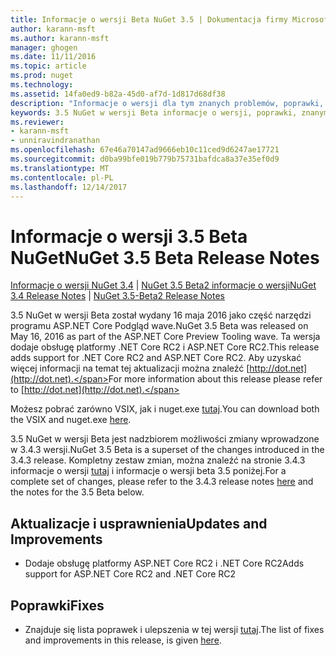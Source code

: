 ```yaml
---
title: Informacje o wersji Beta NuGet 3.5 | Dokumentacja firmy Microsoft
author: karann-msft
ms.author: karann-msft
manager: ghogen
ms.date: 11/11/2016
ms.topic: article
ms.prod: nuget
ms.technology: 
ms.assetid: 14fa0ed9-b82a-45d0-af7d-1d817d68df38
description: "Informacje o wersji dla tym znanych problemów, poprawki, dodatkowe funkcje i dcr 3.5 NuGet w wersji Beta."
keywords: 3.5 NuGet w wersji Beta informacje o wersji, poprawki, znanymi problemami, nowe funkcje, dcr
ms.reviewer:
- karann-msft
- unniravindranathan
ms.openlocfilehash: 67e46a70147ad9666eb10c11ced9d6247ae17721
ms.sourcegitcommit: d0ba99bfe019b779b75731bafdca8a37e35ef0d9
ms.translationtype: MT
ms.contentlocale: pl-PL
ms.lasthandoff: 12/14/2017
---
```

# <a name="nuget-35-beta-release-notes"></a><span data-ttu-id="bd3c1-104">Informacje o wersji 3.5 Beta NuGet</span><span class="sxs-lookup"><span data-stu-id="bd3c1-104">NuGet 3.5 Beta Release Notes</span></span>

<span data-ttu-id="bd3c1-105">[Informacje o wersji NuGet 3.4](../release-notes/nuget-3.4.md) | [NuGet 3.5 Beta2 informacje o wersji](../release-notes/nuget-3.5-Beta2.md)</span><span class="sxs-lookup"><span data-stu-id="bd3c1-105">[NuGet 3.4 Release Notes](../release-notes/nuget-3.4.md) | [NuGet 3.5-Beta2 Release Notes](../release-notes/nuget-3.5-Beta2.md)</span></span>

<span data-ttu-id="bd3c1-106">3.5 NuGet w wersji Beta został wydany 16 maja 2016 jako część narzędzi programu ASP.NET Core Podgląd wave.</span><span class="sxs-lookup"><span data-stu-id="bd3c1-106">NuGet 3.5 Beta was released on May 16, 2016 as part of the ASP.NET Core Preview Tooling wave.</span></span> <span data-ttu-id="bd3c1-107">Ta wersja dodaje obsługę platformy .NET Core RC2 i ASP.NET Core RC2.</span><span class="sxs-lookup"><span data-stu-id="bd3c1-107">This release adds support for .NET Core RC2 and ASP.NET Core RC2.</span></span> <span data-ttu-id="bd3c1-108">Aby uzyskać więcej informacji na temat tej aktualizacji można znaleźć [http://dot.net](http://dot.net).</span><span class="sxs-lookup"><span data-stu-id="bd3c1-108">For more information about this release please refer to [http://dot.net](http://dot.net).</span></span>

<span data-ttu-id="bd3c1-109">Możesz pobrać zarówno VSIX, jak i nuget.exe [tutaj](https://dist.nuget.org/index.html).</span><span class="sxs-lookup"><span data-stu-id="bd3c1-109">You can download both the VSIX and nuget.exe [here](https://dist.nuget.org/index.html).</span></span>

<span data-ttu-id="bd3c1-110">3.5 NuGet w wersji Beta jest nadzbiorem możliwości zmiany wprowadzone w 3.4.3 wersji.</span><span class="sxs-lookup"><span data-stu-id="bd3c1-110">NuGet 3.5 Beta is a superset of the changes introduced in the 3.4.3 release.</span></span> <span data-ttu-id="bd3c1-111">Kompletny zestaw zmian, można znaleźć na stronie 3.4.3 informacje o wersji [tutaj](https://github.com/NuGet/Home/issues?q=is%3Aissue+milestone%3A3.4.3+is%3Aclosed) i informacje o wersji beta 3.5 poniżej.</span><span class="sxs-lookup"><span data-stu-id="bd3c1-111">For a complete set of changes, please refer to the 3.4.3 release notes [here](https://github.com/NuGet/Home/issues?q=is%3Aissue+milestone%3A3.4.3+is%3Aclosed) and the notes for the 3.5 Beta below.</span></span>

## <a name="updates-and-improvements"></a><span data-ttu-id="bd3c1-112">Aktualizacje i usprawnienia</span><span class="sxs-lookup"><span data-stu-id="bd3c1-112">Updates and Improvements</span></span>

* <span data-ttu-id="bd3c1-113">Dodaje obsługę platformy ASP.NET Core RC2 i .NET Core RC2</span><span class="sxs-lookup"><span data-stu-id="bd3c1-113">Adds support for ASP.NET Core RC2 and .NET Core RC2</span></span>

## <a name="fixes"></a><span data-ttu-id="bd3c1-114">Poprawki</span><span class="sxs-lookup"><span data-stu-id="bd3c1-114">Fixes</span></span>

* <span data-ttu-id="bd3c1-115">Znajduje się lista poprawek i ulepszenia w tej wersji [tutaj](https://github.com/NuGet/Home/issues?q=is%3Aissue+milestone%3A%223.5+Beta%22+is%3Aclosed).</span><span class="sxs-lookup"><span data-stu-id="bd3c1-115">The list of fixes and improvements in this release, is given [here](https://github.com/NuGet/Home/issues?q=is%3Aissue+milestone%3A%223.5+Beta%22+is%3Aclosed).</span></span>